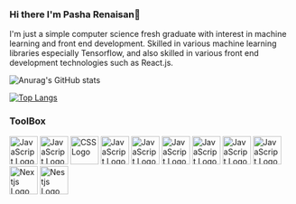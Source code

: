 ### Hi there I'm Pasha Renaisan👋
I'm just a simple computer science fresh graduate with interest in machine learning and front end development. Skilled in various machine learning libraries especially Tensorflow, and also skilled in various front end development technologies such as React.js.

![Anurag's GitHub stats](https://github-readme-stats.vercel.app/api?username=Renrensan&count_private=true&show_icons=true&theme=codeSTACKr)

[![Top Langs](https://github-readme-stats.vercel.app/api/top-langs/?username=Renrensan&layout=compact&theme=codeSTACKr)](https://github.com/anuraghazra/github-readme-stats)

### ToolBox
<img src="https://cdn.worldvectorlogo.com/logos/python-5.svg" alt="JavaScript Logo" width="50" height="50"/>  <img src="https://cdn.worldvectorlogo.com/logos/tensorflow-2.svg" alt="JavaScript Logo" width="50" height="50"/>  <img src="https://cdn.worldvectorlogo.com/logos/react-2.svg" alt="CSS Logo" width="50" height="50"/>  <img src="https://cdn.worldvectorlogo.com/logos/laravel-2.svg" alt="JavaScript Logo" width="50" height="50"/> <img src="https://cdn.worldvectorlogo.com/logos/material-ui-1.svg" alt="JavaScript Logo" width="50" height="50"/>  <img src="https://cdn.worldvectorlogo.com/logos/bootstrap-4.svg" alt="JavaScript Logo" width="50" height="50"/> <img src="https://cdn.worldvectorlogo.com/logos/html-1.svg" alt="JavaScript Logo" width="50" height="50"/> <img src="https://cdn.worldvectorlogo.com/logos/css-3.svg" alt="JavaScript Logo" width="50" height="50"/>  <img src="https://cdn.worldvectorlogo.com/logos/logo-javascript.svg" alt="JavaScript Logo" width="50" height="50"/> <img src="https://cdn.worldvectorlogo.com/logos/nextjs-2.svg" alt="Nextjs Logo" width="50" height="50"/> <img src="https://cdn.worldvectorlogo.com/logos/nestjs.svg" alt="Nestjs Logo" width="50" height="50"/>


<!--
**Renrensan/Renrensan** is a ✨ _special_ ✨ repository because its `README.md` (this file) appears on your GitHub profile.

Here are some ideas to get you started:

- 🔭 I’m currently working on ...
- 🌱 I’m currently learning ...
- 👯 I’m looking to collaborate on ...
- 🤔 I’m looking for help with ...
- 💬 Ask me about ...
- 📫 How to reach me: ...
- 😄 Pronouns: ...
- ⚡ Fun fact: ...
-->
